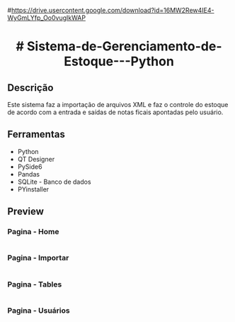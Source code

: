 
#https://drive.usercontent.google.com/download?id=16MW2Rew4IE4-WyGmLYfp_Oo0vugIkWAP

<h1 align="center">
# Sistema-de-Gerenciamento-de-Estoque---Python
</h1>


## Descrição
Este sistema faz a importação de arquivos XML e faz o controle do estoque de acordo com a entrada e saídas de notas ficais apontadas pelo usuário.


## Ferramentas
<ul>
  <li>Python</li>
  <li>QT Designer</li>
  <li>PySide6</li>
  <li>Pandas</li>
  <li>SQLite - Banco de dados</li>
  <li>PYinstaller</li>
</ul>

## Preview
  ### Pagina - Home
  
<img src="" >


  ### Pagina - Importar
  
<img src="" >


  ### Pagina - Tables
  
<img src="" >

  ### Pagina - Usuários
  
<img src="" >
